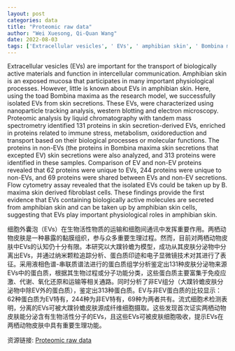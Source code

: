 ```yaml
---
layout: post
categories: data
title: "Proteomic raw data"
author: "Wei Xuesong, Qi-Quan Wang"
date: 2022-08-03
tags: ['Extracellular vesicles', ' EVs', ' amphibian skin', ' Bombina maxima', ' skin secretions', ' proteomic analysis', ' immune stress', ' metabolism', ' oxidoreduction', ' transport', ' fibroblast cells']
---
```


Extracellular vesicles (EVs) are important for the transport of biologically active materials and function in intercellular communication. Amphibian skin is an exposed mucosa that participates in many important physiological processes. However, little is known about EVs in amphibian skin. Here, using the toad Bombina maxima as the research model, we successfully isolated EVs from skin secretions. These EVs, were characterized using nanoparticle tracking analysis, western blotting and electron microscopy. Proteomic analysis by liquid chromatography with tandem mass spectrometry identified 131 proteins in skin secretion-derived EVs, enriched in proteins related to immune stress, metabolism, oxidoreduction and transport based on their biological processes or molecular functions. The proteins in non-EVs (the proteins in Bombina maxima skin secretions that excepted EV) skin secretions were also analyzed, and 313 proteins were identified in these samples. Comparison of EV and non-EV proteins revealed that 62 proteins were unique to EVs, 244 proteins were unique to non-EVs, and 69 proteins were shared between EVs and non-EV secretions. Flow cytometry assay revealed that the isolated EVs could be taken up by B. maxima skin derived fibroblast cells. These findings provide the first evidence that EVs containing biologically active molecules are secreted from amphibian skin and can be taken up by amphibian skin cells, suggesting that EVs play important physiological roles in amphibian skin.

细胞外囊泡（EVs）在生物活性物质的运输和细胞间通讯中发挥重要作用。两栖动物皮肤是一种暴露的黏膜组织，参与众多重要生理过程。然而，目前对两栖动物皮肤中EVs的认知仍十分有限。本研究以大蹼铃蟾为模型，成功从其皮肤分泌物中分离出EVs，并通过纳米颗粒追踪分析、蛋白质印迹和电子显微镜技术对其进行了表征。采用液相色谱-串联质谱法进行的蛋白质组学分析鉴定出131种皮肤分泌物来源EVs中的蛋白质，根据其生物过程或分子功能分类，这些蛋白质主要富集于免疫应激、代谢、氧化还原和运输等相关通路。同时分析了非EV组分（大蹼铃蟾皮肤分泌物中除EV外的蛋白质），鉴定出313种蛋白质。EV与非EV蛋白质的比较显示：62种蛋白质为EV特有，244种为非EV特有，69种为两者共有。流式细胞术检测表明，分离的EVs可被大蹼铃蟾皮肤源成纤维细胞摄取。这些发现首次证实两栖动物皮肤能分泌含有生物活性分子的EVs，且这些EVs可被皮肤细胞吸收，提示EVs在两栖动物皮肤中具有重要生理功能。

资源链接: [Proteomic raw data](https://doi.org/10.57760/sciencedb.j00139.00017)
